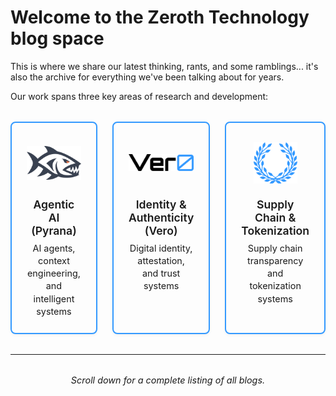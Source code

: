 
# Welcome to the Zeroth Technology blog space

This is where we share our latest thinking, rants, and some ramblings... it's also the archive for everything we've been talking about for years.

Our work spans three key areas of research and development:

<div class="landing-buttons">
  <a href="category/agentic-ai-research/" class="landing-button pyrana-button">
    <div class="button-icon">
      <img src="images/pyrana.svg" alt="Pyrana" class="custom-icon">
    </div>
    <div class="button-content">
      <h2>Agentic AI (Pyrana)</h2>
      <p>AI agents, context engineering, and intelligent systems</p>
    </div>
  </a>
  
  <a href="category/identity-authenticity/" class="landing-button vero-button">
    <div class="button-icon">
      <img src="images/vero.svg" alt="Vero" class="custom-icon">
    </div>
    <div class="button-content">
      <h2>Identity & Authenticity (Vero)</h2>
      <p>Digital identity, attestation, and trust systems</p>
    </div>
  </a>
  
  <a href="category/supply-chain/" class="landing-button supply-button">
    <div class="button-icon">
      <img src="images/cser-icon.svg" alt="Supply Chain" class="custom-icon">
    </div>
    <div class="button-content">
      <h2>Supply Chain & Tokenization</h2>
      <p>Supply chain transparency and tokenization systems</p>
    </div>
  </a>
</div>

---

<div class="page-break-text">
  <p>Scroll down for a complete listing of all blogs.</p>
</div>

<style>
.landing-buttons {
  display: grid;
  grid-template-columns: 1fr;
  gap: 1.5rem;
  margin: 2rem 0;
  max-width: 1000px;
}

@media (min-width: 768px) {
  .landing-buttons {
    grid-template-columns: 1fr 1fr 1fr;
  }
}

.landing-button {
  display: flex;
  flex-direction: column;
  align-items: center;
  padding: 1.5rem;
  border-radius: 8px;
  color: inherit;
  text-decoration: none;
  transition: all 0.2s ease;
  border: 2px solid #3399ff;
  background: var(--md-default-bg-color);
  box-shadow: 0 2px 4px rgba(0, 0, 0, 0.05);
}

.landing-button:hover {
  transform: translateY(-2px);
  box-shadow: 0 4px 12px rgba(0, 0, 0, 0.1);
  text-decoration: none;
}

.pyrana-button:hover {
  border-color: #ed7445;
  box-shadow: 0 4px 12px rgba(237, 116, 69, 0.2);
}

.vero-button:hover {
  border-color: #3399ff;
  box-shadow: 0 4px 12px rgba(51, 153, 255, 0.2);
}

.supply-button:hover {
  border-color: #4caf50;
  box-shadow: 0 4px 12px rgba(76, 175, 80, 0.2);
}

.button-icon {
  font-size: 2.5rem;
  margin-bottom: 1rem;
  height: 80px;
  display: flex;
  align-items: center;
  justify-content: center;
}

.custom-icon {
  height: 70px;
  width: 70px;
  object-fit: contain;
}

.pyrana-button .custom-icon,
.vero-button .custom-icon {
  height: 117px;
  width: 117px;
}

.button-content h2 {
  margin: 0 0 0.5rem 0;
  font-size: 1.1rem;
  font-weight: 600;
  text-align: center;
  color: var(--md-default-fg-color);
}

.button-content p {
  margin: 0;
  font-size: 0.9rem;
  text-align: center;
  color: var(--md-default-fg-color--light);
  line-height: 1.4;
}

[data-md-color-scheme="slate"] .landing-button {
  background: var(--md-default-bg-color);
  border-color: #3399ff;
}

.page-break-text {
  text-align: center;
  margin: 2rem 0;
}

.page-break-text p {
  font-size: 0.9rem;
  color: var(--md-default-fg-color--light);
  font-style: italic;
  margin: 0;
}
</style>